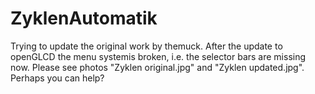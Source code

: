 # ZyklenAutomatik

Trying to update the original work by themuck. After the update to openGLCD the menu systemis broken, i.e. the selector bars are missing now. Please see photos "Zyklen original.jpg" and "Zyklen updated.jpg". Perhaps you can help?
